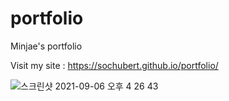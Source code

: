 # portfolio
 Minjae's portfolio

Visit my site : https://sochubert.github.io/portfolio/
<br/>

![스크린샷 2021-09-06 오후 4 26 43](https://user-images.githubusercontent.com/31719821/132176982-d827f216-8f8f-4297-a8fb-72650b297dda.png)

